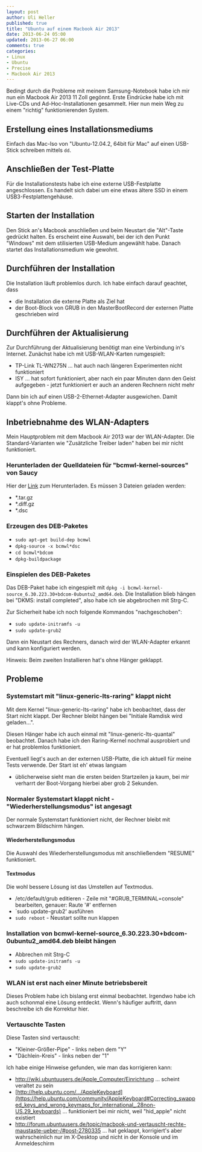 ```yaml
---
layout: post
author: Uli Heller
published: true
title: "Ubuntu auf einem Macbook Air 2013"
date: 2013-06-24 05:00
updated: 2013-06-27 06:00
comments: true
categories: 
- Linux
- Ubuntu
- Precise
- Macbook Air 2013
---
```


Bedingt durch die Probleme mit meinem Samsung-Notebook habe ich
mir nun ein Macbook Air 2013 11 Zoll gegönnt. Erste Eindrücke habe
ich mit Live-CDs und Ad-Hoc-Installationen gesammelt. Hier nun
mein Weg zu einem "richtig" funktionierenden System.

<!-- more -->

## Erstellung eines Installationsmediums

Einfach das Mac-Iso von "Ubuntu-12.04.2, 64bit für Mac"
auf einen USB-Stick schreiben mittels `dd`.

## Anschließen der Test-Platte

Für die Installationstests habe ich eine externe USB-Festplatte
angeschlossen. Es handelt sich dabei um eine etwas ältere SSD in
einem USB3-Festplattengehäuse.

## Starten der Installation

Den Stick an's Macbook anschließen und beim Neustart die "Alt"-Taste
gedrückt halten. Es erscheint eine Auswahl, bei der ich den Punkt
"Windows" mit dem stilisierten USB-Medium angewählt habe. Danach startet
das Installationsmedium wie gewohnt.

## Durchführen der Installation

Die Installation läuft problemlos durch. Ich habe einfach darauf geachtet,
dass

* die Installation die externe Platte als Ziel hat
* der Boot-Block von GRUB in den MasterBootRecord der externen Platte
  geschrieben wird

## Durchführen der Aktualisierung

Zur Durchführung der Aktualisierung benötigt man eine Verbindung in's
Internet. Zunächst habe ich mit USB-WLAN-Karten rumgespielt:

* TP-Link TL-WN275N ... hat auch nach längeren Experimenten nicht funktioniert
* ISY ... hat sofort funktioniert, aber nach ein paar Minuten dann den
  Geist aufgegeben - jetzt funktioniert er auch an anderen Rechnern nicht mehr

Dann bin ich auf einen USB-2-Ethernet-Adapter ausgewichen. Damit klappt's
ohne Probleme.

## Inbetriebnahme des WLAN-Adapters

Mein Hauptproblem mit dem Macbook Air 2013 war der WLAN-Adapter.
Die Standard-Varianten wie "Zusätzliche Treiber laden" haben bei
mir nicht funktioniert.

### Herunterladen der Quelldateien für "bcmwl-kernel-sources" von Saucy

Hier der [Link](https://launchpad.net/ubuntu/+source/bcmwl/6.30.223.30+bdcom-0ubuntu2) zum Herunterladen. Es müssen 3 Dateien geladen werden:

* *.tar.gz
* *.diff.gz
* *.dsc

### Erzeugen des DEB-Paketes

* `sudo apt-get build-dep bcmwl`
* `dpkg-source -x bcmwl*dsc`
* `cd bcmwl*bdcom`
* `dpkg-buildpackage`

### Einspielen des DEB-Paketes

Das DEB-Paket habe ich eingespielt mit `dpkg -i bcmwl-kernel-source_6.30.223.30+bdcom-0ubuntu2_amd64.deb`. Die Installation blieb
hängen bei "DKMS: install completed", also habe ich sie abgebrochen mit Strg-C.

Zur Sicherheit habe ich noch folgende Kommandos "nachgeschoben":

* `sudo update-initramfs -u`
* `sudo update-grub2`

Dann ein Neustart des Rechners, danach wird der WLAN-Adapter erkannt und
kann konfiguriert werden.

Hinweis: Beim zweiten Installieren hat's ohne Hänger geklappt.

## Probleme

### Systemstart mit "linux-generic-lts-raring" klappt nicht

Mit dem Kernel "linux-generic-lts-raring" habe ich beobachtet,
dass der Start nicht klappt. Der Rechner bleibt hängen bei
"Initiale Ramdisk wird geladen...".

Diesen Hänger habe ich auch einmal mit "linux-generic-lts-quantal"
beobachtet.
Danach habe ich den Raring-Kernel nochmal ausprobiert und
er hat problemlos funktioniert.

Eventuell liegt's auch an der externen USB-Platte, die ich
aktuell für meine Tests verwende. Der Start ist eh' etwas langsam
- üblicherweise sieht man die ersten beiden Startzeilen ja kaum,
bei mir verharrt der Boot-Vorgang hierbei aber grob 2 Sekunden.

### Normaler Systemstart klappt nicht - "Wiederherstellungsmodus" ist angesagt

Der normale Systemstart funktioniert nicht,
der Rechner bleibt mit schwarzem Bildschirm hängen.

#### Wiederherstellungsmodus

Die Auswahl des Wiederherstellungsmodus mit anschließendem "RESUME"
funktioniert.

#### Textmodus

Die wohl bessere Lösung ist das Umstellen auf Textmodus.

* /etc/default/grub editieren - Zeile mit "#GRUB_TERMINAL=console" bearbeiten, genauer: Raute '#' entfernen
* `sudo update-grub2' ausführen
* `sudo reboot` - Neustart sollte nun klappen

### Installation von bcmwl-kernel-source_6.30.223.30+bdcom-0ubuntu2_amd64.deb bleibt hängen

* Abbrechen mit Strg-C
* `sudo update-initramfs -u`
* `sudo update-grub2`

### WLAN ist erst nach einer Minute betriebsbereit

Dieses Problem habe ich bislang erst einmal beobachtet. Irgendwo
habe ich auch schonmal eine Lösung entdeckt. Wenn's häufiger auftritt,
dann beschreibe ich die Korrektur hier.

### Vertauschte Tasten

Diese Tasten sind vertauscht:

* "Kleiner-Größer-Pipe" - links neben dem "Y"
* "Dächlein-Kreis" - links neben der "1"

Ich habe einige Hinweise gefunden, wie man das korrigieren kann:

* <http://wiki.ubuntuusers.de/Apple_Computer/Einrichtung> ... scheint veraltet zu sein
* [http://help.ubuntu.com/.../AppleKeyboard](https://help.ubuntu.com/community/AppleKeyboard#Correcting_swapped_keys_and_wrong_keymaps_for_international_.28non-US.29_keyboards) ... funktioniert bei mir nicht, weil "hid_apple" nicht existiert
* <http://forum.ubuntuusers.de/topic/macbook-und-vertauscht-rechte-maustaste-ueber-/#post-2780335> ... hat geklappt, korrigiert's aber wahrscheinlich nur im X-Desktop und nicht in der Konsole und im Anmeldeschirm

